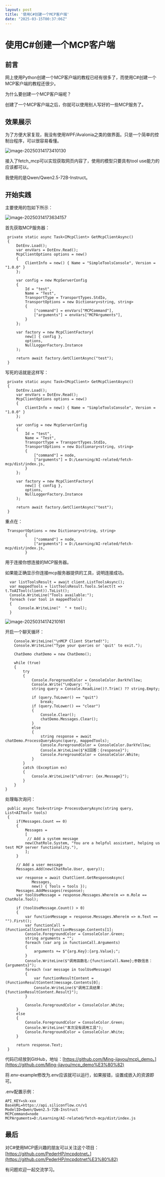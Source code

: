 ```yaml
---
layout: post
title: '使用C#创建一个MCP客户端'
date: "2025-03-15T00:37:06Z"
---
```

使用C#创建一个MCP客户端
==============

前言
--

网上使用Python创建一个MCP客户端的教程已经有很多了，而使用C#创建一个MCP客户端的教程还很少。

为什么要创建一个MCP客户端呢？

创建了一个MCP客户端之后，你就可以使用别人写好的一些MCP服务了。

效果展示
----

为了方便大家复现，我没有使用WPF/Avalonia之类的做界面。只是一个简单的控制台程序，可以很容易看懂。

![image-20250314173410130](https://img2024.cnblogs.com/blog/3288240/202503/3288240-20250314180051342-1914108246.png)

接入了fetch\_mcp可以实现获取网页内容了，使用的模型只要具有tool use能力的应该都可以。

我使用的是Qwen/Qwen2.5-72B-Instruct。

开始实践
----

主要使用的包如下所示：

![image-20250314173634157](https://img2024.cnblogs.com/blog/3288240/202503/3288240-20250314180051271-1261574236.png)

首先获取MCP服务器：

     private static async Task<IMcpClient> GetMcpClientAsync()
     {
         DotEnv.Load();
         var envVars = DotEnv.Read();
         McpClientOptions options = new()
         {
             ClientInfo = new() { Name = "SimpleToolsConsole", Version = "1.0.0" }
         };
    
         var config = new McpServerConfig
         {
             Id = "test",
             Name = "Test",
             TransportType = TransportTypes.StdIo,
             TransportOptions = new Dictionary<string, string>
             {
                 ["command"] = envVars["MCPCommand"],
                 ["arguments"] = envVars["MCPArguments"],
             }
         };
    
         var factory = new McpClientFactory(
             new[] { config },
             options,
             NullLoggerFactory.Instance
         );
    
         return await factory.GetClientAsync("test");
     }
    

写死的话就是这样写：

     private static async Task<IMcpClient> GetMcpClientAsync()
     {
         DotEnv.Load();
         var envVars = DotEnv.Read();
         McpClientOptions options = new()
         {
             ClientInfo = new() { Name = "SimpleToolsConsole", Version = "1.0.0" }
         };
    
         var config = new McpServerConfig
         {
             Id = "test",
             Name = "Test",
             TransportType = TransportTypes.StdIo,
             TransportOptions = new Dictionary<string, string>
             {
                 ["command"] = node,
                 ["arguments"] = D:/Learning/AI-related/fetch-mcp/dist/index.js,
             }
         };
    
         var factory = new McpClientFactory(
             new[] { config },
             options,
             NullLoggerFactory.Instance
         );
    
         return await factory.GetClientAsync("test");
     }
    

重点在：

     TransportOptions = new Dictionary<string, string>
             {
                 ["command"] = node,
                 ["arguments"] = D:/Learning/AI-related/fetch-mcp/dist/index.js,
             }
    

用于连接你想连接的MCP服务器。

如果能正确显示你连接mcp服务器提供的工具，说明连接成功。

      var listToolsResult = await client.ListToolsAsync();
      var mappedTools = listToolsResult.Tools.Select(t => t.ToAITool(client)).ToList();
      Console.WriteLine("Tools available:");
      foreach (var tool in mappedTools)
      {
          Console.WriteLine("  " + tool);
      }
    

![image-20250314174210161](https://img2024.cnblogs.com/blog/3288240/202503/3288240-20250314180051255-1439324815.png)

开启一个聊天循环：

        Console.WriteLine("\nMCP Client Started!");
        Console.WriteLine("Type your queries or 'quit' to exit.");
    
        ChatDemo chatDemo = new ChatDemo();
    
        while (true)
        {
            try
            {
                Console.ForegroundColor = ConsoleColor.DarkYellow;
                Console.Write("\nQuery: ");
                string query = Console.ReadLine()?.Trim() ?? string.Empty;
    
                if (query.ToLower() == "quit")
                    break;
                if (query.ToLower() == "clear")
                {
                    Console.Clear();
                    chatDemo.Messages.Clear();                    
                }
                else 
                {
                    string response = await chatDemo.ProcessQueryAsync(query, mappedTools);
                    Console.ForegroundColor = ConsoleColor.DarkYellow;
                    Console.WriteLine($"AI回答：{response}");
                    Console.ForegroundColor = ConsoleColor.White;
                }                      
            }
            catch (Exception ex)
            {
                Console.WriteLine($"\nError: {ex.Message}");
            }
        }
    }
    

处理每次询问：

     public async Task<string> ProcessQueryAsync(string query, List<AITool> tools)
     {
         if(Messages.Count == 0)
         {
             Messages =
             [
              // Add a system message
             new(ChatRole.System, "You are a helpful assistant, helping us test MCP server functionality."),
             ];
         }
         
         // Add a user message
         Messages.Add(new(ChatRole.User, query));
    
         var response = await ChatClient.GetResponseAsync(
                Messages,
                new() { Tools = tools });
         Messages.AddMessages(response);
         var toolUseMessage = response.Messages.Where(m => m.Role == ChatRole.Tool);
    
         if (toolUseMessage.Count() > 0)
         {
             var functionMessage = response.Messages.Where(m => m.Text == "").First();             
             var functionCall = (FunctionCallContent)functionMessage.Contents[1];
             Console.ForegroundColor = ConsoleColor.Green;
             string arguments = "";
             foreach (var arg in functionCall.Arguments)
             {
                 arguments += $"{arg.Key}:{arg.Value};";
             }
             Console.WriteLine($"调用函数名:{functionCall.Name};参数信息：{arguments}");
             foreach (var message in toolUseMessage)
             {
                 var functionResultContent = (FunctionResultContent)message.Contents[0];
                 Console.WriteLine($"调用工具结果：{functionResultContent.Result}");
             }
    
             Console.ForegroundColor = ConsoleColor.White;
         }
         else
         {
             Console.ForegroundColor = ConsoleColor.Green;
             Console.WriteLine("本次没有调用工具");
             Console.ForegroundColor = ConsoleColor.White;
         }
    
         return response.Text;
     }
    

代码已经放到GitHub，地址：[https://github.com/Ming-jiayou/mcp\_demo。](https://github.com/Ming-jiayou/mcp_demo%E3%80%82)

将.env-example修改为.env应该就可以运行，如果报错，设置成嵌入的资源即可。

.env配置示例：

    API_KEY=sk-xxx
    BaseURL=https://api.siliconflow.cn/v1
    ModelID=Qwen/Qwen2.5-72B-Instruct
    MCPCommand=node
    MCPArguments=D:/Learning/AI-related/fetch-mcp/dist/index.js
    

最后
--

对C#使用MCP感兴趣的朋友可以关注这个项目：[https://github.com/PederHP/mcpdotnet。](https://github.com/PederHP/mcpdotnet%E3%80%82)

有问题欢迎一起交流学习。